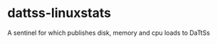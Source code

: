 dattss-linuxstats
=================

A sentinel for which publishes disk, memory and cpu loads to DaTtSs